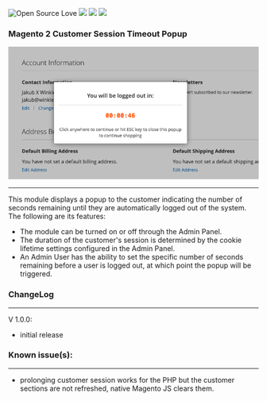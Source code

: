 ![Open Source Love](https://img.shields.io/badge/open-source-lightgrey?style=for-the-badge&logo=github)
![](https://img.shields.io/badge/Magento-2.3.x-orange?style=for-the-badge&logo=magento)
![](https://img.shields.io/badge/Magento-2.4.x-orange?style=for-the-badge&logo=magento)
![](https://img.shields.io/badge/Maintained-yes-gren?style=for-the-badge&logo=magento)

### Magento 2 Customer Session Timeout Popup
![img.png](img.png)

---

This module displays a popup to the customer indicating the number of seconds remaining until they are automatically logged out of the system. The following are its features:
* The module can be turned on or off through the Admin Panel.
* The duration of the customer's session is determined by the cookie lifetime settings configured in the Admin Panel.
* An Admin User has the ability to set the specific number of seconds remaining before a user is logged out, at which point the popup will be triggered.

### ChangeLog

---
V 1.0.0:
* initial release

### Known issue(s):

---
* prolonging customer session works for the PHP but the customer sections are not refreshed, native Magento JS clears them.